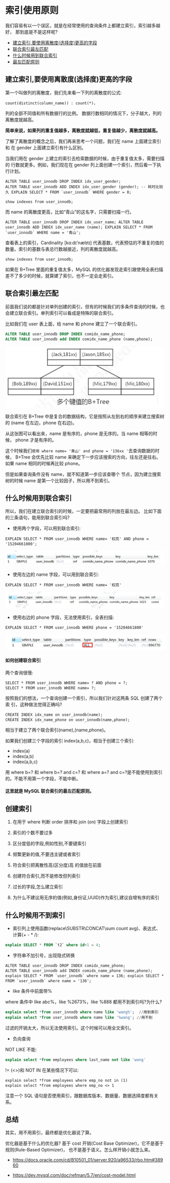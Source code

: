 # 索引使用原则

我们容易有以一个误区，就是在经常使用的查询条件上都建立索引，索引越多越好， 那到底是不是这样呢?

- [建立索引,要使用离散度(选择度)更高的字段](#建立索引,要使用离散度(选择度)更高的字段)
- [联合索引最左匹配](#联合索引最左匹配)
- [什么时候用到联合索引](#什么时候用到联合索引)
- [最左匹配原则](#)

## 建立索引,要使用离散度(选择度)更高的字段

第一个叫做列的离散度，我们先来看一下列的离散度的公式:

```
count(distinct(column_name)) : count(*)，
```

列的全部不同值和所有数据行的比例。 数据行数相同的情况下，分子越大，列的离散度就越高。

**简单来说，如果列的重复值越多，离散度就越低，重复值越少，离散度就越高。**

了解了离散度的概念之后，我们再来思考一个问题，我们在 name 上面建立索引和 在 gender 上面建立索引有什么区别。

当我们用在 gender 上建立的索引去检索数据的时候，由于重复值太多，需要扫描的 行数就更多。例如，我们现在在 gender 列上面创建一个索引，然后看一下执行计划。

```
ALTER TABLE user_innodb DROP INDEX idx_user_gender;
ALTER TABLE user_innodb ADD INDEX idx_user_gender (gender); -- 耗时比较久 EXPLAIN SELECT * FROM `user_innodb` WHERE gender = 0;
```

```
show indexes from user_innodb;
```

而 name 的离散度更高，比如“青山”的这名字，只需要扫描一行。

```
ALTER TABLE user_innodb DROP INDEX idx_user_name; ALTER TABLE user_innodb ADD INDEX idx_user_name (name); EXPLAIN SELECT * FROM `user_innodb` WHERE name = '青山';
```

查看表上的索引，Cardinality [kɑ:dɪ'nælɪtɪ] 代表基数，代表预估的不重复的值的数量。索引的基数与表总行数越接近，列的离散度就越高。

```
show indexes from user_innodb;
```

如果在 B+Tree 里面的重复值太多，MySQL 的优化器发现走索引跟使用全表扫描差不了多少的时候，就算建了索引，也不一定会走索引。

##  联合索引最左匹配

前面我们说的都是针对单列创建的索引，但有的时候我们的多条件查询的时候，也 会建立联合索引。单列索引可以看成是特殊的联合索引。

比如我们在 user 表上面，给 name 和 phone 建立了一个联合索引。

```sql
ALTER TABLE user_innodb DROP INDEX comidx_name_phone;
ALTER TABLE user_innodb add INDEX comidx_name_phone (name,phone);
```

![image-20200315153812974](../../../assets/image-20200315153812974.png)

联合索引在 B+Tree 中是复合的数据结构，它是按照从左到右的顺序来建立搜索树的 (name 在左边，phone 在右边)。

从这张图可以看出来，name 是有序的，phone 是无序的。当 name 相等的时候， phone 才是有序的。

这个时候我们`使用 where name= '青山' and phone = '136xx '`去查询数据的时候， B+Tree 会优先比较 name 来确定下一步应该搜索的方向，往左还是往右。如果 name 相同的时候再比较 phone。

但是如果查询条件没有 name，就不知道第一步应该查哪个 节点，因为建立搜索树的时候 name 是第一个比较因子，所以用不到索引。

## 什么时候用到联合索引

 所以，我们在建立联合索引的时候，一定要把最常用的列放在最左边。
 比如下面的三条语句，能用到联合索引吗?

- 使用两个字段，可以用到联合索引:

```
EXPLAIN SELECT * FROM user_innodb WHERE name= '权亮' AND phone = '15204661800';
```

![image-20200315154016030](../../../assets/image-20200315154016030.png)

- 使用左边的 name 字段，可以用到联合索引:

```
EXPLAIN SELECT * FROM user_innodb WHERE name= '权亮'
```

![image-20200315154035452](../../../assets/image-20200315154035452.png)

- 使用右边的 phone 字段，无法使用索引，全表扫描:

```
EXPLAIN SELECT * FROM user_innodb WHERE phone = '15204661800'
```

![image-20200315154058570](../../../assets/image-20200315154058570.png)

#### 如何创建联合索引

两个查询很慢:

```
SELECT * FROM user_innodb WHERE name= ? AND phone = ?; 
SELECT * FROM user_innodb WHERE name= ?;
```

按照我们的想法，一个查询创建一个索引，所以我们针对这两条 SQL 创建了两个索 引，这种做法觉得正确吗?

```
CREATE INDEX idx_name on user_innodb(name);
CREATE INDEX idx_name_phone on user_innodb(name,phone);
```

相当于建立了两个联合索引(name),(name,phone)。

如果我们创建三个字段的索引 index(a,b,c)，相当于创建三个索引:

- index(a)
- index(a,b)
- index(a,b,c)

用 where b=? 和 where b=? and c=? 和 where a=? and c=?是不能使用到索引
的。不能不用第一个字段，不能中断。

#### 这里就是 MySQL 联合索引的最左匹配原则。

## 创建索引

1. 在用于 where 判断 order 排序和 join (on) 字段上创建索引
2. 索引的个数不要过多
3. 区分度低的字段,例如性别,不要键索引
4. 频繁更新的值,不要违主键或者索引
5. 符合索引把离散性高(区分度)高 的值放在前面
6. 创建符合索引,而不是修改但列索引
7. 过长的字段,怎么建立索引

1. 为什么不建议用无序的值(例如,身份证,UUID)作为索引,建议自增有序的索引

## 什么时候用不到索引

- 索引列上使用函数(replace\SUBSTR\CONCAT\sum count avg)、表达式、 计算(+ - * /):

```sql
explain SELECT * FROM `t2` where id+1 = 4;
```

- 字符串不加引号，出现隐式转换

```
ALTER TABLE user_innodb DROP INDEX comidx_name_phone;
ALTER TABLE user_innodb add INDEX comidx_name_phone (name,phone);
explain SELECT * FROM `user_innodb` where name = 136; explain SELECT * FROM `user_innodb` where name = '136';
```

- like 条件中前面带%

where 条件中 like abc%，like %2673%，like %888 都用不到索引吗?为什么?

```sql
explain select *from user_innodb where name like 'wang%';  //用到索引
explain select *from user_innodb where name like '%wang'; //用不到
```

过滤的开销太大，所以无法使用索引。这个时候可以用全文索引。

- 负向查询

NOT LIKE 不能:

```sql
explain select *from employees where last_name not like 'wang'
```

!= (<>)和 NOT IN 在某些情况下可以:

```
explain select *from employees where emp_no not in (1) 
explain select *from employees where emp_no <> 1
```

注意一个 SQL 语句是否使用索引，跟数据库版本、数据量、数据选择度都有关系。

## 总结

其实，用不用索引，最终都是优化器说了算。

优化器是基于什么的优化器?
基于 cost 开销(Cost Base Optimizer)，它不是基于规则(Rule-Based Optimizer)，
也不是基于语义。怎么样开销小就怎么来。

- https://docs.oracle.com/cd/B10501_01/server.920/a96533/rbo.htm#38960

- https://dev.mysql.com/doc/refman/5.7/en/cost-model.html